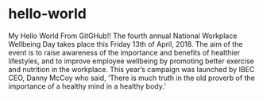 # hello-world
My Hello World From GitGHub!!
The fourth annual National Workplace Wellbeing Day takes place this Friday 13th of April, 2018.  The aim of the event is to raise awareness of the importance and benefits of healthier lifestyles, and to improve employee wellbeing by promoting better exercise and nutrition in the workplace.  This year’s campaign was launched by IBEC CEO, Danny McCoy who said, ‘There is much truth in the old proverb of the importance of a healthy mind in a healthy body.’ 
